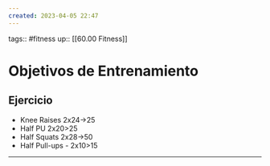 ```yaml
---
created: 2023-04-05 22:47
---
```

tags:: #fitness
up:: [[60.00 Fitness]]
# Objetivos de Entrenamiento

## Ejercicio
- Knee Raises 2x24->25
- Half PU 2x20>25
- Half Squats 2x28->50
- Half Pull-ups - 2x10>15

___

